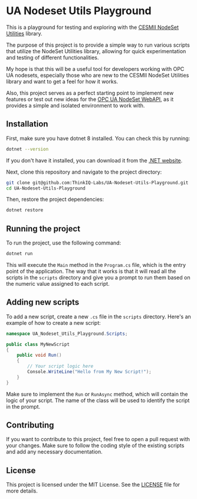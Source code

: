 # UA Nodeset Utils Playground
This is a playground for testing and exploring with the [CESMII NodeSet Utilities](https://github.com/cesmii/CESMII-NodeSet-Utilities) library.

The purpose of this project is to provide a simple way to run various scripts that utilize the NodeSet Utilities library, allowing for quick experimentation and testing of different functionalities.

My hope is that this will be a useful tool for developers working with OPC UA nodesets, especially those who are new to the CESMII NodeSet Utilities library and want to get a feel for how it works.

Also, this project serves as a perfect starting point to implement new features or test out new ideas for the [OPC UA NodeSet WebAPI](https://github.com/ThinkIQ-Labs/OPC-UA-Nodeset-WebAPI), as it provides a simple and isolated environment to work with.

## Installation
First, make sure you have dotnet 8 installed. You can check this by running:
```bash
dotnet --version
```
If you don't have it installed, you can download it from the [.NET website](https://dotnet.microsoft.com/download).

Next, clone this repository and navigate to the project directory:
```bash
git clone git@github.com:ThinkIQ-Labs/UA-Nodeset-Utils-Playground.git 
cd UA-Nodeset-Utils-Playground
```

Then, restore the project dependencies:
```bash
dotnet restore
```

## Running the project
To run the project, use the following command:
```bash
dotnet run
```
This will execute the `Main` method in the `Program.cs` file, which is the entry point of the application.
The way that it works is that it will read all the scripts in the `scripts` directory and give you a prompt to run them
based on the numeric value assigned to each script.

## Adding new scripts
To add a new script, create a new `.cs` file in the `scripts` directory. Here's an example of how to create a new script:
```csharp
namespace UA_Nodeset_Utils_Playground.Scripts;

public class MyNewScript
{
    public void Run()
    {
        // Your script logic here
        Console.WriteLine("Hello from My New Script!");
    }
}
```
Make sure to implement the `Run` or `RunAsync` method, which will contain the logic of your script. The name of the class will be used to identify the script in the prompt.

## Contributing
If you want to contribute to this project, feel free to open a pull request with your changes. Make sure to follow the coding style of the existing scripts and add any necessary documentation.

## License
This project is licensed under the MIT License. See the [LICENSE](LICENSE) file for more details.
